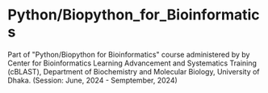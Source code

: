 # Python/Biopython_for_Bioinformatics

Part of "Python/Biopython for Bioinformatics" course administered by by Center for Bioinformatics Learning Advancement and Systematics Training (cBLAST), Department of Biochemistry and Molecular Biology, University of Dhaka. (Session: June, 2024 - Semptember, 2024)

